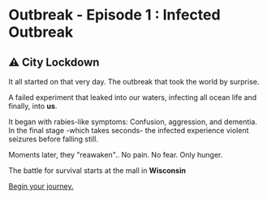 # Outbreak - Episode 1 : Infected Outbreak

## ⚠ City Lockdown

It all started on that very day. The outbreak that took the world by surprise.

A failed experiment that leaked into our waters, infecting all ocean life and finally, into **us**.

It began with rabies-like symptoms: Confusion, aggression, and dementia. In the final stage -which takes seconds- the infected experience violent seizures before falling still.

Moments later, they "reawaken"..
No pain.
No fear.
Only hunger.

The battle for survival starts at the mall in **Wisconsin**



[Begin your journey.](./scene1.md)

